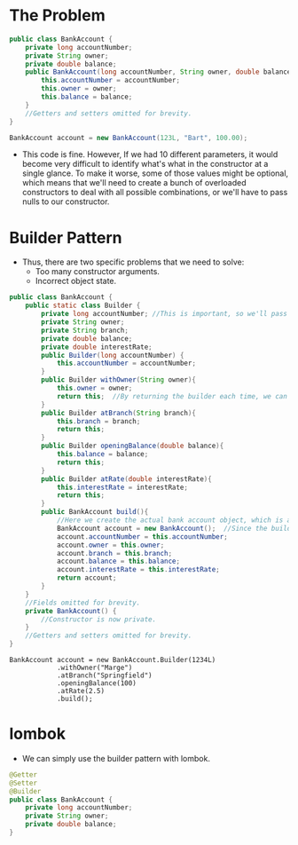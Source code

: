 # The Problem

```java
public class BankAccount {
    private long accountNumber;
    private String owner;
    private double balance;
    public BankAccount(long accountNumber, String owner, double balance) {
        this.accountNumber = accountNumber;
        this.owner = owner;
        this.balance = balance;
    }
    //Getters and setters omitted for brevity.
}
```

```java
BankAccount account = new BankAccount(123L, "Bart", 100.00);
```
- This code is fine. However, If we had 10 different parameters, it would become very difficult to identify what's what in the constructor at a single glance. To make it worse, some of those values might be optional, which means that we'll need to create a bunch of overloaded constructors to deal with all possible combinations, or we'll have to pass nulls to our constructor.


# Builder Pattern

- Thus, there are two specific problems that we need to solve:
  - Too many constructor arguments.
  - Incorrect object state.

```java
public class BankAccount {
    public static class Builder {
        private long accountNumber; //This is important, so we'll pass it to the constructor.
        private String owner;
        private String branch;
        private double balance;
        private double interestRate;
        public Builder(long accountNumber) {
            this.accountNumber = accountNumber;
        }
        public Builder withOwner(String owner){
            this.owner = owner;
            return this;  //By returning the builder each time, we can create a fluent interface.
        }
        public Builder atBranch(String branch){
            this.branch = branch;
            return this;
        }
        public Builder openingBalance(double balance){
            this.balance = balance;
            return this;
        }
        public Builder atRate(double interestRate){
            this.interestRate = interestRate;
            return this;
        }
        public BankAccount build(){
            //Here we create the actual bank account object, which is always in a fully initialised state when it's returned.
            BankAccount account = new BankAccount();  //Since the builder is in the BankAccount class, we can invoke its private constructor.
            account.accountNumber = this.accountNumber;
            account.owner = this.owner;
            account.branch = this.branch;
            account.balance = this.balance;
            account.interestRate = this.interestRate;
            return account;
        }
    }
    //Fields omitted for brevity.
    private BankAccount() {
        //Constructor is now private.
    }
    //Getters and setters omitted for brevity.
}
```

```
BankAccount account = new BankAccount.Builder(1234L)
            .withOwner("Marge")
            .atBranch("Springfield")
            .openingBalance(100)
            .atRate(2.5)
            .build();
```

# lombok

- We can simply use the builder pattern with lombok.

```java
@Getter
@Setter
@Builder
public class BankAccount {
    private long accountNumber;
    private String owner;
    private double balance;
}
```
